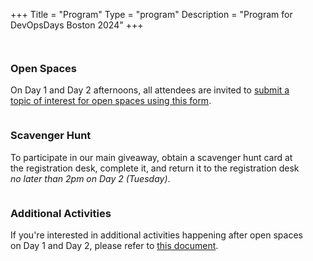 +++
Title = "Program"
Type = "program"
Description = "Program for DevOpsDays Boston 2024"
+++

<div class="addendums">
<div class="addendum">

<h3>Open Spaces</h3>

On Day 1 and Day 2 afternoons, all attendees are invited to [submit a topic of interest for open spaces using this form](https://forms.gle/zvNfXVZx3Pddi2U49).

</div>
<div class="addendum">

<h3>Scavenger Hunt</h3>

To participate in our main giveaway, obtain a scavenger hunt card at the registration desk, complete it, and return it to the registration desk *no later than 2pm on Day 2 (Tuesday)*.

</div>
<div class="addendum">

<h3>Additional Activities</h3>

If you're interested in additional activities happening after open spaces on Day 1 and Day 2, please refer to [this document](https://docs.google.com/document/d/1_Xks6_OLkLSIAsNxm0mtbcnradqaw5g2LGTpqRPd2nE/edit?usp=sharing).


</div>
</div>

<div style="clear:both;"></div>

<style type="text/css">
.addendums {
    display: flex;
    flex-direction: row;
    flex-wrap: wrap;
    align-content: stretch;
    align-items: flex-start;
    margin: 2em 0 2em 0;
}
.addendum {
    flex-grow: 1;
    min-width: 400px;
    max-width: 40em;
    padding-right: 2em;
}
</style>
